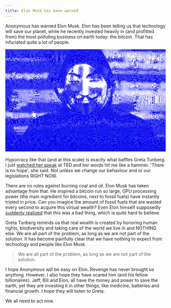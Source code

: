 ```yaml
---
title: Elon Musk has been warned
---
```


Anonymous has warned Elon Musk. Elon has been telling us that technology will save our planet, while he recently invested heavily in (and profitted from) the most polluting business on earth today: the bitcoin. That has infuriated quite a lot of people.

[![Anonymous has warned Elon Musk](/uploads/anon.png)](https://www.youtube.com/watch?v=UG07x3aN3b0)

Hypocracy like that (and at this scale) is exactly what baffles Greta Tunberg. I just [watched her speak](https://www.ted.com/talks/greta_thunberg_the_disarming_case_to_act_right_now_on_climate_change) at TED and her words hit me like a hammer. 'There is no hope', she said. Not unless we change our behaviour and or our legislations RIGHT NOW. 

There are no rules against burning coal and oil. Elon Musk has taken advantage from that. He inspired a bitcoin run so large, GPU processing power (the main ingredient for bitcoins, next to fossil fuels) have instantly tripled in price. Can you imagine the amount of fossil fuels that are wasted every second to acquire this virtual wealth? Even Elon himself supposedly [suddenly realized](https://www.ft.com/content/b917ec4f-8b57-45dc-82ba-960d82ad7974) that this was a bad thing, which is quite hard to believe. 

Greta Tunberg reminds us that real wealth is created by honoring human rights, biodiversity and taking care of the world we live in and NOTHING else. We are all part of the problem, as long as we are not part of the solution. It has become painfully clear that we have nothing to expect from technology and people like Elon Musk.

> We are all part of the problem, as long as we are not part of the solution.

I hope Anonymous will be easy on Elon. Revenge has never brought us anything. However, I also hope they have scared him (and his fellow billionaires). Jeff, Bill and Elon, all have the money and power to save the earth, yet they are investing it in other things, like medicine, batteries and financial growth. I hope they will listen to Greta. 

We all need to act now.